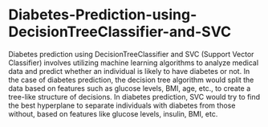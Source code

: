 # Diabetes-Prediction-using-DecisionTreeClassifier-and-SVC
Diabetes prediction using DecisionTreeClassifier and SVC (Support Vector Classifier) involves utilizing machine learning algorithms to analyze medical data and predict whether an individual is likely to have diabetes or not.
In the case of diabetes prediction, the decision tree algorithm would split the data based on features such as glucose levels, BMI, age, etc., to create a tree-like structure of decisions.
In diabetes prediction, SVC would try to find the best hyperplane to separate individuals with diabetes from those without, based on features like glucose levels, insulin, BMI, etc.
